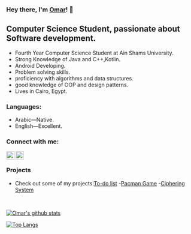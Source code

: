 ### Hey there, I'm [Omar](https://github.com/OmarHisham99)! 👋

## Computer Science Student, passionate about Software development.

-   Fourth Year Computer Science Student at Ain Shams University.
-   Strong Knowledge of Java and C++,Kotlin.
-   Android Developing.
-   Problem solving skills.
-   proficiency with algorithms and data structures.
-   good knowledge of OOP and design patterns.
-   Lives in Cairo, Egypt.

### Languages:

-   Arabic—Native.
-   English—Excellent.

### Connect with me:

[<img align="left" alt="OmarHisham99 | email" width="22px" src="https://cdn.jsdelivr.net/npm/simple-icons@v3/icons/gmail.svg" />](mailto:ohisham413@gmail.com)
[<img align="left" alt="OmarHisham99 | Linkedin" width="22px" src="https://cdn.jsdelivr.net/npm/simple-icons@v3/icons/linkedin.svg" />](https://www.linkedin.com/in/omar-hisham-5a21851b4/)
</br>



### Projects

  - Check out some of my projects:[To-do list](https://github.com/OmarHisham99/To-do-list-app)
  -[Pacman Game](https://github.com/OmarHisham99/Pacman-Game)
  -[Ciphering System](https://github.com/OmarHisham99/Ciphering-System-)


<br />

[![Omar's github stats](https://github-readme-stats.vercel.app/api?username=OmarHisham99&hide=stars&show_icons=true&theme=radical&include_all_commits=true&count_private=true)](https://github.com/OmarHisham99?tab=repositories)

[![Top Langs](https://github-readme-stats.vercel.app/api/top-langs/?username=OmarHisham99&layout=compact&theme=radical)](https://github.com/OmarHisham99?tab=repositories)

<!--
*moumen7/a7medayman6* is a ✨ special ✨ repository because its `README.md` (this file) appears on your GitHub profile.

Here are some ideas to get you started:

- 🔭 I’m currently working on ...
- 🌱 I’m currently learning ...
- 👯 I’m looking to collaborate on ...
- 🤔 I’m looking for help with ...
- 💬 Ask me about ...
- 📫 How to reach me: ...
- 😄 Pronouns: ...
- ⚡ Fun fact: ...
-->

